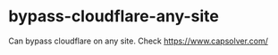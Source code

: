 # bypass-cloudflare-any-site
Can bypass cloudflare on any site. Check https://www.capsolver.com/ 











                                                                                                                                       